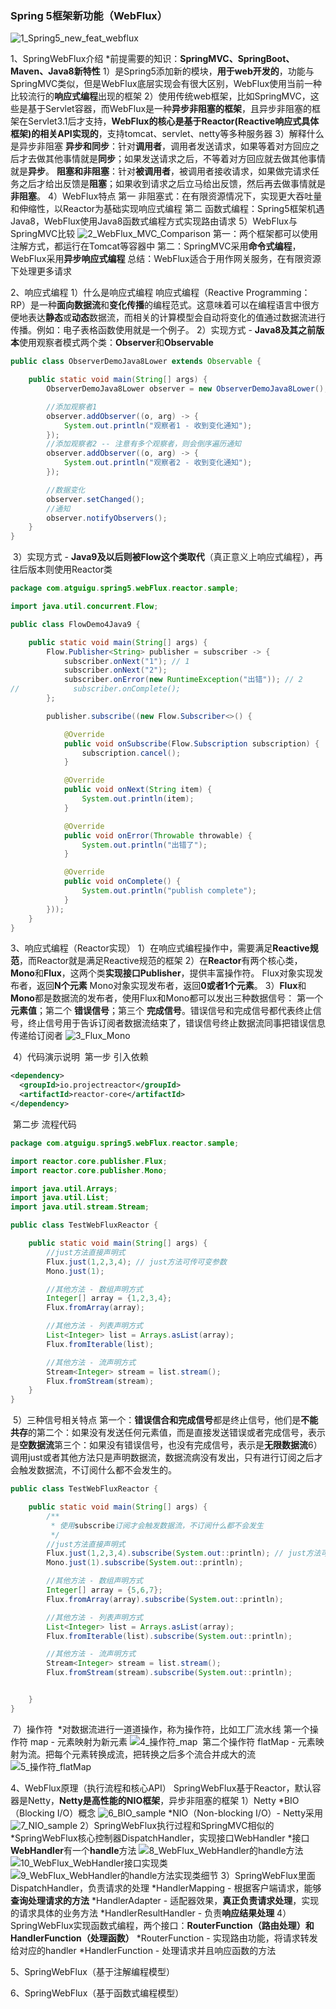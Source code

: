 ### Spring 5框架新功能（WebFlux）

![1_Spring5_new_feat_webflux](./readme_pic/1_Spring5_new_feat_webflux.png)

1、SpringWebFlux介绍
	*前提需要的知识：**SpringMVC、SpringBoot、Maven、Java8新特性**
	1）是Spring5添加新的模块，**用于web开发的**，功能与SpringMVC类似，但是WebFlux底层实现会有很大区别，WebFlux使用当前一种比较流行的**响应式编程**出现的框架
	2）使用传统web框架，比如SpringMVC，这些是基于Servlet容器，而WebFlux是一种**异步非阻塞的框架**，且异步非阻塞的框架在Servlet3.1后才支持，**WebFlux的核心是基于Reactor(Reactive响应式具体框架)的相关API实现的**，支持tomcat、servlet、netty等多种服务器
	3）解释什么是异步非阻塞
**异步和同步**：针对**调用者**，调用者发送请求，如果等着对方回应之后才去做其他事情就是**同步**；如果发送请求之后，不等着对方回应就去做其他事情就是**异步**。
**阻塞和非阻塞**：针对**被调用者**，被调用者接收请求，如果做完请求任务之后才给出反馈是**阻塞**；如果收到请求之后立马给出反馈，然后再去做事情就是**非阻塞**。
	4）WebFlux特点
	第一 非阻塞式：在有限资源情况下，实现更大吞吐量和伸缩性，以Reactor为基础实现响应式编程
	第二 函数式编程：Spring5框架机遇Java8，WebFlux使用Java8函数式编程方式实现路由请求
	5）WebFlux与SpringMVC比较
![2_WebFlux_MVC_Comparison](./readme_pic/2_WebFlux_MVC_Comparison.png)
	第一：两个框架都可以使用注解方式，都运行在Tomcat等容器中
	第二：SpringMVC采用**命令式编程**，WebFlux采用**异步响应式编程**
总结：WebFlux适合于用作网关服务，在有限资源下处理更多请求

2、响应式编程
	1）什么是响应式编程
	响应式编程（Reactive Programming：RP）是一种**面向数据流**和**变化传播**的编程范式。这意味着可以在编程语言中很方便地表达**静态**或**动态**数据流，而相关的计算模型会自动将变化的值通过数据流进行传播。例如：电子表格函数使用就是一个例子。
	2）实现方式 - **Java8及其之前版本**使用观察者模式两个类：**Observer**和**Observable**

```java
public class ObserverDemoJava8Lower extends Observable {

    public static void main(String[] args) {
        ObserverDemoJava8Lower observer = new ObserverDemoJava8Lower();

        //添加观察者1
        observer.addObserver((o, arg) -> {
            System.out.println("观察者1 - 收到变化通知");
        });
        //添加观察者2 -- 注意有多个观察者，则会倒序遍历通知
        observer.addObserver((o, arg) -> {
            System.out.println("观察者2 - 收到变化通知");
        });

        //数据变化
        observer.setChanged();
        //通知
        observer.notifyObservers();
    }
}
```

​	3）实现方式 - **Java9及以后则被Flow这个类取代**（真正意义上响应式编程），再往后版本则使用Reactor类

```java
package com.atguigu.spring5.webFlux.reactor.sample;

import java.util.concurrent.Flow;

public class FlowDemo4Java9 {

    public static void main(String[] args) {
        Flow.Publisher<String> publisher = subscriber -> {
            subscriber.onNext("1"); // 1
            subscriber.onNext("2");
            subscriber.onError(new RuntimeException("出错")); // 2
//            subscriber.onComplete();
        };

        publisher.subscribe((new Flow.Subscriber<>() {

            @Override
            public void onSubscribe(Flow.Subscription subscription) {
                subscription.cancel();
            }

            @Override
            public void onNext(String item) {
                System.out.println(item);
            }

            @Override
            public void onError(Throwable throwable) {
                System.out.println("出错了");
            }

            @Override
            public void onComplete() {
                System.out.println("publish complete");
            }
        }));
    }
}

```



3、响应式编程（Reactor实现）
	1）在响应式编程操作中，需要满足**Reactive规范**，而Reactor就是满足Reactive规范的框架
	2）在**Reactor**有两个核心类，**Mono**和**Flux**，这两个类**实现接口Publisher**，提供丰富操作符。
		Flux对象实现发布者，返回**N个元素**
		Mono对象实现发布者，返回**0或者1个元素**。
	3）**Flux**和**Mono**都是数据流的发布者，使用Flux和Mono都可以发出三种数据信号：
		第一个 **元素值**；第二个 **错误信号**；第三个 **完成信号**。错误信号和完成信号都代表终止信号，终止信号用于告诉订阅者数据流结束了，错误信号终止数据流同事把错误信息传递给订阅者
![3_Flux_Mono](./readme_pic/3_Flux_Mono.png)

​	4）代码演示说明
​		第一步 引入依赖

```xml
<dependency>
  <groupId>io.projectreactor</groupId>
  <artifactId>reactor-core</artifactId>
</dependency>
```

​	第二步 流程代码

```java
package com.atguigu.spring5.webFlux.reactor.sample;

import reactor.core.publisher.Flux;
import reactor.core.publisher.Mono;

import java.util.Arrays;
import java.util.List;
import java.util.stream.Stream;

public class TestWebFluxReactor {

    public static void main(String[] args) {
        //just方法直接声明式
        Flux.just(1,2,3,4); // just方法可传可变参数
        Mono.just(1);

        //其他方法 - 数组声明方式
        Integer[] array = {1,2,3,4};
        Flux.fromArray(array);

        //其他方法 - 列表声明方式
        List<Integer> list = Arrays.asList(array);
        Flux.fromIterable(list);

        //其他方法 - 流声明方式
        Stream<Integer> stream = list.stream();
        Flux.fromStream(stream);
    }
}

```

​	5）三种信号相关特点
​		第一个：**错误信合和完成信号**都是终止信号，他们是**不能共存**的
​		第二个：如果没有发送任何元素值，而是直接发送错误或者完成信号，表示是**空数据流**
​		第三个：如果没有错误信号，也没有完成信号，表示是**无限数据流**
​	6）调用just或者其他方法只是声明数据流，数据流病没有发出，只有进行订阅之后才会触发数据流，不订阅什么都不会发生的。

```java
public class TestWebFluxReactor {

    public static void main(String[] args) {
        /**
         * 使用subscribe订阅才会触发数据流，不订阅什么都不会发生
         */
        //just方法直接声明式
        Flux.just(1,2,3,4).subscribe(System.out::println); // just方法可传可变参数
        Mono.just(1).subscribe(System.out::println);

        //其他方法 - 数组声明方式
        Integer[] array = {5,6,7};
        Flux.fromArray(array).subscribe(System.out::println);

        //其他方法 - 列表声明方式
        List<Integer> list = Arrays.asList(array);
        Flux.fromIterable(list).subscribe(System.out::println);

        //其他方法 - 流声明方式
        Stream<Integer> stream = list.stream();
        Flux.fromStream(stream).subscribe(System.out::println);


    }
}
```

​	7）操作符 
​		*对数据流进行一道道操作，称为操作符，比如工厂流水线
​		第一个操作符 map - 元素映射为新元素
![4_操作符_map](./readme_pic/4_操作符_map.png)
​		第二个操作符 flatMap - 元素映射为流。把每个元素转换成流，把转换之后多个流合并成大的流
![5_操作符_flatMap](./readme_pic/5_操作符_flatMap.png)

4、WebFlux原理（执行流程和核心API）
	SpringWebFlux基于Reactor，默认容器是Netty，**Netty是高性能的NIO框架**，异步非阻塞的框架
	1）Netty
		*BIO （Blocking I/O）概念
![6_BIO_sample](./readme_pic/6_BIO_sample.png)
		*NIO（Non-blocking I/O）- Netty采用
![7_NIO_sample](./readme_pic/7_NIO_sample.png)
	2）SpringWebFlux执行过程和SpringMVC相似的
		*SpringWebFlux核心控制器DispatchHandler，实现接口WebHandler
		*接口**WebHandler**有一个**handle**方法
![8_WebFlux_WebHandler的handle方法](./readme_pic/8_WebFlux_WebHandler的handle方法.png)
![10_WebFlux_WebHandler接口实现类](/Users/WenjieYang/work/intellij/atguigu/spring/21_spring-newFeatures_WebFlux/readme_pic/10_WebFlux_WebHandler接口实现类.png)
![9_WebFlux_WebHandler的handle方法实现类细节](./readme_pic/9_WebFlux_WebHandler的handle方法实现类细节.png)
	3）SpringWebFlux里面DispatchHandler，负责请求的处理
		*HandlerMapping - 根据客户端请求，能够**查询处理请求的方法**
		*HandlerAdapter - 适配器效果，**真正负责请求处理**，实现的请求具体的业务方法
		*HandlerResultHandler - 负责**响应结果处理**
	4）SpringWebFlux实现函数式编程，两个接口：**RouterFunction（路由处理）**和**HandlerFunction（处理函数）**
		*RouterFunction - 实现路由功能，将请求转发给对应的handler
		*HandlerFunction - 处理请求并且响应函数的方法

5、SpringWebFlux（基于注解编程模型）

6、SpringWebFlux（基于函数式编程模型）